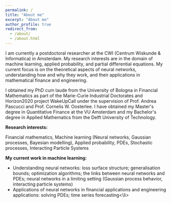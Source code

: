 ```yaml
---
permalink: /
title: "About me"
excerpt: "About me"
author_profile: true
redirect_from: 
  - /about/
  - /about.html
---
```


I am currently a postdoctoral researcher at the CWI (Centrum Wiskunde & Informatica) in Amsterdam. My research interests are in the domain of machine learning, applied probability, and partial differential equations. My current focus is on the theoretical aspects of neural networks, understanding how and why they work, and their applications in mathematical finance and engineering. 

I obtained my PhD cum laude from the University of Bologna in Financial Mathematics as part of the Marie-Curie Industrial Doctorates and Horizon2020 project WakeUpCall under the supervision of Prof. Andrea Pascucci and Prof. Cornelis W. Oosterlee. I have obtained my Master's degree in Quantitative Finance at the VU Amsterdam and my Bachelor's degree in Applied Mathematics from the Delft University of Technology. 

**Research interests:**

Financial mathematics, Machine learning (Neural networks, Gaussian processes, Bayesian modelling), Applied probability, PDEs, Stochastic processes, Interacting Particle Systems

**My current work in machine learning:**
<ul>
<li>Understanding neural networks: loss surface structure; generalisation bounds; optimization algorithms; the links between neural networks and PDEs; neural networks in a limiting setting (Gaussian process behavior, interacting particle systems)</li>

<li>Applications of neural networks in financial applications and engineering applications: solving PDEs; time series forecasting<\li>

<ul>

